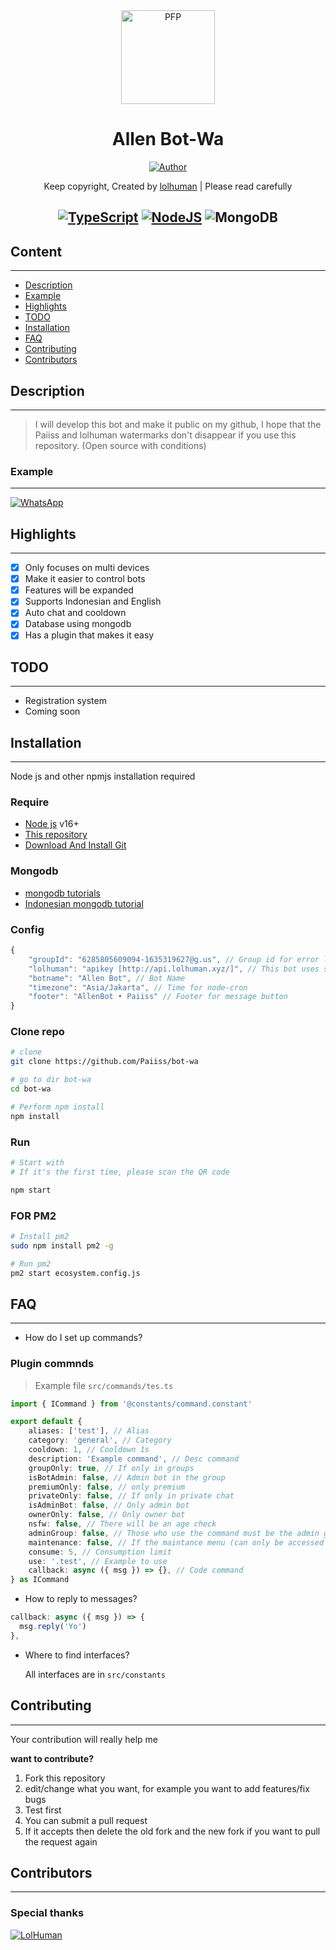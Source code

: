 <div align="center">
<img src="https://i.ibb.co/DwZzvGK/allenss.jpg" width="150" height="150" border="0" alt="PFP">

# Allen Bot-Wa

<p align="center">
  <a href="https://github.com/Paiiss"><img title="Author" src="https://img.shields.io/badge/Author-Paiiss-red.svg?style=for-the-badge&logo=github" /></a>
</p>

Keep copyright, Created by [lolhuman](https://api.lolhuman.xyz/) | Please read carefully

## [![TypeScript](https://img.shields.io/badge/TypeScript-007ACC?style=for-the-badge&logo=typescript&logoColor=white)](https://www.typescriptlang.org/) [![NodeJS](https://img.shields.io/badge/Node.js-43853D?style=for-the-badge&logo=node.js&logoColor=white)](https://nodejs.org/) ![MongoDB](https://img.shields.io/badge/MongoDB-4EA94B?style=for-the-badge&logo=mongodb&logoColor=white)

</div>

## Content

---

-   [Description](#description)
-   [Example](#example)
-   [Highlights](#highlights)
-   [TODO](#todo)
-   [Installation](#installation)
-   [FAQ](#faq)
-   [Contributing](#contributing)
-   [Contributors](#contributors)

## Description

---

> I will develop this bot and make it public on my github, I hope that the Paiiss and lolhuman watermarks don't disappear if you use this repository. (Open source with conditions)

### Example

---

[![WhatsApp](https://img.shields.io/badge/WhatsApp-25D366?style=for-the-badge&logo=whatsapp&logoColor=white)](https://wa.me/6285667606389)

## Highlights

---

-   [x] Only focuses on multi devices
-   [x] Make it easier to control bots
-   [x] Features will be expanded
-   [x] Supports Indonesian and English
-   [x] Auto chat and cooldown
-   [x] Database using mongodb
-   [x] Has a plugin that makes it easy

## TODO

---

-   Registration system
-   Coming soon

## Installation

---

Node js and other npmjs installation required

### Require

-   [Node js](https://nodejs.org/en/) v16+
-   [This repository](https://github.com/Paiiss/bot-wa)
-   [Download And Install Git](https://git-scm.com/downloads)

### Mongodb

-   [mongodb tutorials](https://www.mongodb.com/developer/languages/javascript/node-crud-tutorial/)
-   [Indonesian mongodb tutorial](https://www.petanikode.com/tutorial-dasar-mongodb/)

### Config

```ts
{
    "groupId": "6285805609094-1635319627@​g.us", // Group id for error log
    "lolhuman": "apikey [http://api.lolhuman.xyz/]", // This bot uses some API from lolhuman
    "botname": "Allen Bot", // Bot Name
    "timezone": "Asia/Jakarta", // Time for node-cron
    "footer": "AllenBot • Paiiss" // Footer for message button
}
```

### Clone repo

```bash
# clone
git clone https://github.com/Paiiss/bot-wa

# go to dir bot-wa
cd bot-wa

# Perform npm install
npm install
```

### Run

```bash
# Start with
# If it's the first time, please scan the QR code

npm start
```

### FOR PM2

```bash
# Install pm2
sudo npm install pm2 -g

# Run pm2
pm2 start ecosystem.config.js
```

## FAQ

---

-   How do I set up commands?

### Plugin commnds

> Example file `src/commands/tes.ts`

```ts
import { ICommand } from '@constants/command.constant'

export default {
    aliases: ['test'], // Alias
    category: 'general', // Category
    cooldown: 1, // Cooldown 1s
    description: 'Example command', // Desc command
    groupOnly: true, // If only in groups
    isBotAdmin: false, // Admin bot in the group
    premiumOnly: false, // only premium
    privateOnly: false, // If only in private chat
    isAdminBot: false, // Only admin bot
    ownerOnly: false, // Only owner bot
    nsfw: false, // There will be an age check
    adminGroup: false, // Those who use the command must be the admin group
    maintenance: false, // If the maintance menu (can only be accessed by the owner)
    consume: 5, // Consumption limit
    use: '.test', // Example to use
    callback: async ({ msg }) => {}, // Code command
} as ICommand
```

-   How to reply to messages?

```ts
callback: async ({ msg }) => {
  msg.reply('Yo')
},
```

-   Where to find interfaces?

    All interfaces are in `src/constants`

## Contributing

---

Your contribution will really help me

**want to contribute?**

1. Fork this repository
2. edit/change what you want, for example you want to add features/fix bugs
3. Test first
4. You can submit a pull request
5. If it accepts then delete the old fork and the new fork if you want to pull the request again

## Contributors

---

### **Special thanks**

[![LolHuman](https://github.com/LoL-Human.png?size=100)](https://github.com/LoL-Human)

